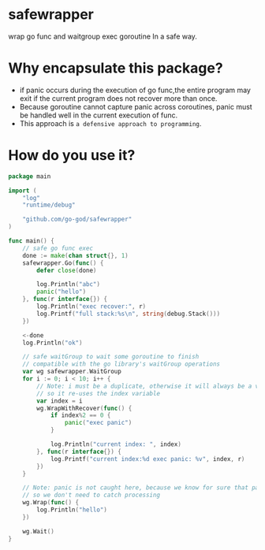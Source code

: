 # safewrapper
wrap go func and waitgroup exec goroutine In a safe way.
# Why encapsulate this package? 
- if panic occurs during the execution of go func,the entire program may exit if the current program does not recover more than once.
- Because goroutine cannot capture panic across coroutines, panic must be handled well in the current execution of func.
- This approach is `a defensive approach to programming`.

# How do you use it?
```go
package main

import (
	"log"
	"runtime/debug"

	"github.com/go-god/safewrapper"
)

func main() {
	// safe go func exec
	done := make(chan struct{}, 1)
	safewrapper.Go(func() {
		defer close(done)

		log.Println("abc")
		panic("hello")
	}, func(r interface{}) {
		log.Println("exec recover:", r)
		log.Printf("full stack:%s\n", string(debug.Stack()))
	})

	<-done
	log.Println("ok")

	// safe waitGroup to wait some goroutine to finish
	// compatible with the go library's waitGroup operations
	var wg safewrapper.WaitGroup
	for i := 0; i < 10; i++ {
		// Note: i must be a duplicate, otherwise it will always be a value when wg executes func,
		// so it re-uses the index variable
		var index = i
		wg.WrapWithRecover(func() {
			if index%2 == 0 {
				panic("exec panic")
			}

			log.Println("current index: ", index)
		}, func(r interface{}) {
			log.Printf("current index:%d exec panic: %v", index, r)
		})
	}

	// Note: panic is not caught here, because we know for sure that panic will not be thrown,
	// so we don't need to catch processing
	wg.Wrap(func() {
		log.Println("hello")
	})

	wg.Wait()
}
```

